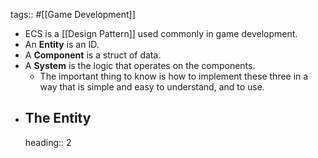 tags:: #[[Game Development]]

- ECS is a [[Design Pattern]] used commonly in game development.
- An **Entity** is an ID.
- A **Component** is a struct of data.
- A **System** is the logic that operates on the components.
	- The important thing to know is how to implement these three in a way that is simple and easy to understand, and to use.
- ## The Entity
  heading:: 2